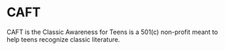 # CAFT

CAFT is the Classic Awareness for Teens is a 501(c) non-profit meant to help teens recognize classic literature.